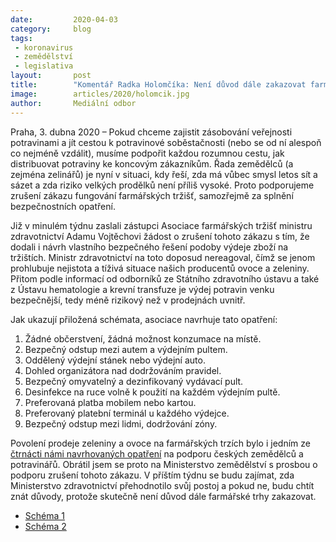 ```yaml
---
date:         2020-04-03
category:     blog
tags:         
 - koronavirus
 - zemědělství
 - legislativa
layout:       post
title:        "Komentář Radka Holomčíka: Není důvod dále zakazovat farmářské trhy"
image:        articles/2020/holomcik.jpg
author:       Mediální odbor
--- 
```


Praha, 3. dubna 2020 – Pokud chceme zajistit zásobování veřejnosti potravinami a jít cestou k potravinové soběstačnosti (nebo se od ní alespoň co nejméně vzdálit), musíme podpořit každou rozumnou cestu, jak distribuovat potraviny ke koncovým zákazníkům. Řada zemědělců (a zejména zelinářů) je nyní v situaci, kdy řeší, zda má vůbec smysl letos sít a sázet a zda riziko velkých prodělků není příliš vysoké. Proto podporujeme zrušení zákazu fungování farmářských tržišť, samozřejmě za splnění bezpečnostních opatření.
 
Již v minulém týdnu zaslali zástupci Asociace farmářských tržišť ministru zdravotnictví Adamu Vojtěchovi žádost o zrušení tohoto zákazu s tím, že dodali i návrh vlastního bezpečného řešení podoby výdeje zboží na tržištích. Ministr zdravotnictví na toto doposud nereagoval, čímž se jenom prohlubuje nejistota a tíživá situace našich producentů ovoce a zeleniny. Přitom podle informací od odborníků ze Státního zdravotního ústavu a také z Ústavu hematologie a krevní transfuze je výdej potravin venku bezpečnější, tedy méně rizikový než v prodejnách uvnitř. 
 
Jak ukazují přiložená schémata, asociace navrhuje tato opatření:
1. Žádné občerstvení, žádná možnost konzumace na místě.
2. Bezpečný odstup mezi autem a výdejním pultem.
3. Oddělený výdejní stánek nebo výdejní auto.
4. Dohled organizátora nad dodržováním pravidel.
5. Bezpečný omyvatelný a dezinfikovaný vydávací pult.
6. Desinfekce na ruce volně k použití na každém výdejním pultě.
7. Preferovaná platba mobilem nebo kartou.
8. Preferovaný platební terminál u každého výdejce.
9. Bezpečný odstup mezi lidmi, dodržování zóny.
 
Povolení prodeje zeleniny a ovoce na farmářských trzích bylo i jedním ze [čtrnácti námi navrhovaných opatření](https://www.piratskelisty.cz/clanek-3011-pirati-predlozili-ministerstvu-14-opatreni-podporujici-domaci-zemedelce-a-producenty-potravin) na podporu českých zemědělců a potravinářů. Obrátil jsem se proto na Ministerstvo zemědělství s prosbou o podporu zrušení tohoto zákazu. V příštím týdnu se budu zajímat, zda Ministerstvo zdravotnictví přehodnotilo svůj postoj a pokud ne, budu chtít znát důvody, protože skutečně není důvod dále farmářské trhy zakazovat. 
 
* [Schéma 1](https://pirati.cz/assets/pdf/bezpecny-vydej-potravin1.pdf)
* [Schéma 2](https://pirati.cz/assets/pdf/bezpecny-vydej-potravin2.pdf)
